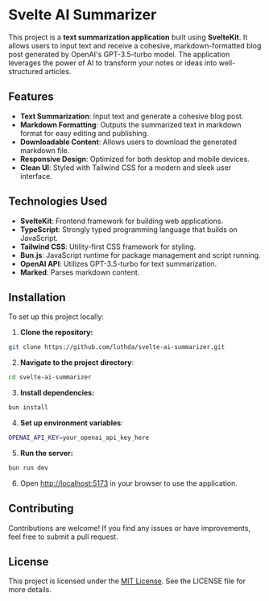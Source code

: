 # Svelte AI Summarizer

This project is a **text summarization application** built using **SvelteKit**. It allows users to input text and receive a cohesive, markdown-formatted blog post generated by OpenAI's GPT-3.5-turbo model. The application leverages the power of AI to transform your notes or ideas into well-structured articles.

## Features

- **Text Summarization**: Input text and generate a cohesive blog post.
- **Markdown Formatting**: Outputs the summarized text in markdown format for easy editing and publishing.
- **Downloadable Content**: Allows users to download the generated markdown file.
- **Responsive Design**: Optimized for both desktop and mobile devices.
- **Clean UI**: Styled with Tailwind CSS for a modern and sleek user interface.

## Technologies Used

- **SvelteKit**: Frontend framework for building web applications.
- **TypeScript**: Strongly typed programming language that builds on JavaScript.
- **Tailwind CSS**: Utility-first CSS framework for styling.
- **Bun.js**: JavaScript runtime for package management and script running.
- **OpenAI API**: Utilizes GPT-3.5-turbo for text summarization.
- **Marked**: Parses markdown content.

## Installation

To set up this project locally:

1. **Clone the repository:**

```bash
git clone https://github.com/luthda/svelte-ai-summarizer.git
```

2. **Navigate to the project directory**:

```bash
cd svelte-ai-summarizer

```

3. **Install dependencies:**

```bash
bun install
```

4. **Set up environment variables**:

```bash
OPENAI_API_KEY=your_openai_api_key_here
```

5. **Run the server:**

```bash
bun run dev
```

6. Open <http://localhost:5173> in your browser to use the application.

## Contributing

Contributions are welcome! If you find any issues or have improvements, feel free to submit a pull request.

## License

This project is licensed under the [MIT License](https://github.com/luthda/svelte-ai-summarizer/blob/main/LICENSE). See the LICENSE file for more details.
